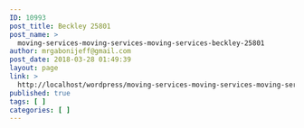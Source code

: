 ```yaml
---
ID: 10993
post_title: Beckley 25801
post_name: >
  moving-services-moving-services-moving-services-beckley-25801
author: mrgabonijeff@gmail.com
post_date: 2018-03-28 01:49:39
layout: page
link: >
  http://localhost/wordpress/moving-services-moving-services-moving-services-beckley-25801/
published: true
tags: [ ]
categories: [ ]
---
```

